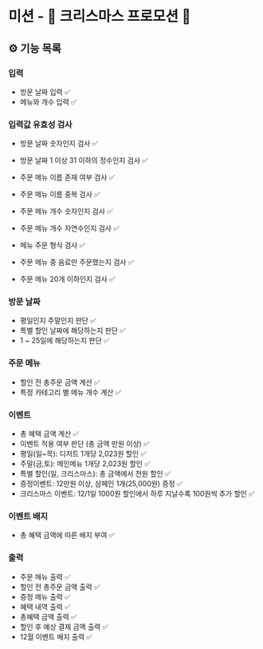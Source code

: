 # 미션 - 🎄 크리스마스 프로모션 🎄

## ⚙️ 기능 목록

### 입력

- 방문 날짜 입력 ✅
- 메뉴와 개수 입력 ✅

### 입력값 유효성 검사

- 방문 날짜 숫자인지 검사 ✅
- 방문 날짜 1 이상 31 이하의 정수인지 검사 ✅

- 주문 메뉴 이름 존재 여부 검사 ✅
- 주문 메뉴 이름 중복 검사 ✅

- 주문 메뉴 개수 숫자인지 검사 ✅
- 주문 메뉴 개수 자연수인지 검사 ✅

- 메뉴 주문 형식 검사 ✅
- 주문 메뉴 중 음료만 주문했는지 검사 ✅
- 주문 메뉴 20개 이하인지 검사 ✅

### 방문 날짜

- 평일인지 주말인지 판단 ✅
- 특별 할인 날짜에 해당하는지 판단 ✅
- 1 ~ 25일에 해당하는지 판단 ✅

### 주문 메뉴

- 할인 전 총주문 금액 계산 ✅
- 특정 카테고리 별 메뉴 개수 계산 ✅

### 이벤트

- 총 혜택 금액 계산 ✅
- 이벤트 적용 여부 판단 (총 금액 만원 이상) ✅
- 평일(일~목): 디저트 1개당 2,023원 할인 ✅
- 주말(금,토): 메인메뉴 1개당 2,023원 할인 ✅
- 특별 할인(일, 크리스마스): 총 금액에서 천원 할인 ✅
- 증정이벤트: 12만원 이상, 샴페인 1개(25,000원) 증정 ✅
- 크리스마스 이벤트: 12/1일 1000원 할인에서 하루 지날수록 100원씩 추가 할인 ✅

### 이벤트 배지

- 총 혜택 금액에 따른 배지 부여 ✅

### 출력

- 주문 메뉴 출력 ✅
- 할인 전 총주문 금액 출력 ✅
- 증정 메뉴 출력 ✅
- 혜택 내역 출력 ✅
- 총혜택 금액 출력 ✅
- 할인 후 예상 결제 금액 출력 ✅
- 12월 이벤트 배지 출력 ✅
